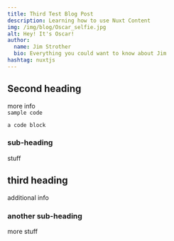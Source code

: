 ```yaml
---
title: Third Test Blog Post
description: Learning how to use Nuxt Content
img: /img/blog/Oscar_selfie.jpg
alt: Hey! It's Oscar!
author:
  name: Jim Strother
  bio: Everything you could want to know about Jim
hashtag: nuxtjs
---
```


## Second heading

more info  
`sample code`

```js{1}[test.js]
a code block
```

### sub-heading

stuff

## third heading

additional info

### another sub-heading

more stuff
